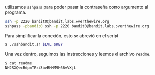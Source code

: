 
utilizamos `sshpass` para poder pasar la contraseña como argumento al programa.

```bash
ssh -p 2220 bandit0@bandit.labs.overthewire.org 
sshpass -pbandit0 ssh -p 2220 bandit0@bandit.labs.overthewire.org
```

Para simplificar la conexión, esto se abrevió en el script
```bash
$ ./sshbandit.sh $LVL $KEY
```

Una vez dentro, seguimos las instrucciones y leemos el archivo `readme`.

```bash
$ cat readme
NH2SXQwcBdpmTEzi3bvBHMM9H66vVXjL
```
